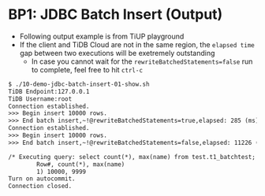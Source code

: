 # BP1: JDBC Batch Insert (Output)
+ Following output example is from TiUP playground
+ If the client and TiDB Cloud are not in the same region, the `elapsed time` gap between two executions will be exetremely outstanding  
  + In case you cannot wait for the `rewriteBatchedStatements=false` run to complete, feel free to hit `ctrl-c`
```8
$ ./10-demo-jdbc-batch-insert-01-show.sh
TiDB Endpoint:127.0.0.1
TiDB Username:root
Connection established.
>>> Begin insert 10000 rows.
>>> End batch insert,~!@rewriteBatchedStatements=true,elapsed: 285 (ms)@!~.
Connection established.
>>> Begin insert 10000 rows.
>>> End batch insert,~!@rewriteBatchedStatements=false,elapsed: 11226 (ms)@!~.

/* Executing query: select count(*), max(name) from test.t1_batchtest; */
        Row#, count(*), max(name)
        1) 10000, 9999
Turn on autocommit.
Connection closed.
```